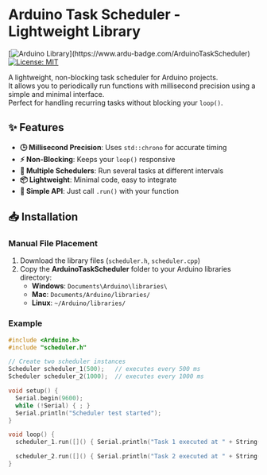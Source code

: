 # Arduino Task Scheduler - Lightweight Library

[![Arduino Library](https://www.ardu-badge.com/badge/ArduinoTaskScheduler.svg?)](https://www.ardu-badge.com/ArduinoTaskScheduler)
[![License: MIT](https://img.shields.io/badge/License-MIT-yellow.svg)](https://opensource.org/licenses/MIT)

A lightweight, non-blocking task scheduler for Arduino projects.  
It allows you to periodically run functions with millisecond precision using a simple and minimal interface.  
Perfect for handling recurring tasks without blocking your `loop()`.

## ✨ Features

- **🕒 Millisecond Precision**: Uses `std::chrono` for accurate timing
- **⚡ Non-Blocking**: Keeps your `loop()` responsive
- **🔁 Multiple Schedulers**: Run several tasks at different intervals
- **📦 Lightweight**: Minimal code, easy to integrate
- **🚀 Simple API**: Just call `.run()` with your function

## 📥 Installation

### Manual File Placement
1. Download the library files (`scheduler.h`, `scheduler.cpp`)
2. Copy the **ArduinoTaskScheduler** folder to your Arduino libraries directory:
   - **Windows**: `Documents\Arduino\libraries\`
   - **Mac**: `Documents/Arduino/libraries/`
   - **Linux**: `~/Arduino/libraries/`

### Example
```c++
#include <Arduino.h>
#include "scheduler.h"

// Create two scheduler instances
Scheduler scheduler_1(500);   // executes every 500 ms
Scheduler scheduler_2(1000);  // executes every 1000 ms

void setup() {
  Serial.begin(9600);
  while (!Serial) { ; }
  Serial.println("Scheduler test started");
}

void loop() {
  scheduler_1.run([]() { Serial.println("Task 1 executed at " + String(millis()) + " ms"); });

  scheduler_2.run([]() { Serial.println("Task 2 executed at " + String(millis()) + " ms"); });
}

```

